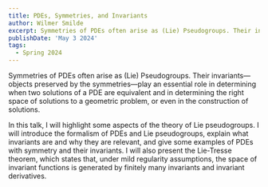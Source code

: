 ```yaml
---
title: PDEs, Symmetries, and Invariants
author: Wilmer Smilde
excerpt: Symmetries of PDEs often arise as (Lie) Pseudogroups. Their invariants—objects preserved by the symmetries—play an essential role in determining when two solutions of a PDE are equivalent and in determining the right space of solutions to a geometric problem, or even in the construction of solutions.
publishDate: 'May 3 2024'
tags:
  - Spring 2024
---
```


Symmetries of PDEs often arise as (Lie) Pseudogroups. Their invariants—objects preserved by the symmetries—play an essential role in determining when two solutions of a PDE are equivalent and in determining the right space of solutions to a geometric problem, or even in the construction of solutions.

In this talk, I will highlight some aspects of the theory of Lie pseudogroups. I will introduce the formalism of PDEs and Lie pseudogroups, explain what invariants are and why they are relevant, and give some examples of PDEs with symmetry and their invariants. I will also present the Lie-Tresse theorem, which states that, under mild regularity assumptions, the space of invariant functions is generated by finitely many invariants and invariant derivatives.